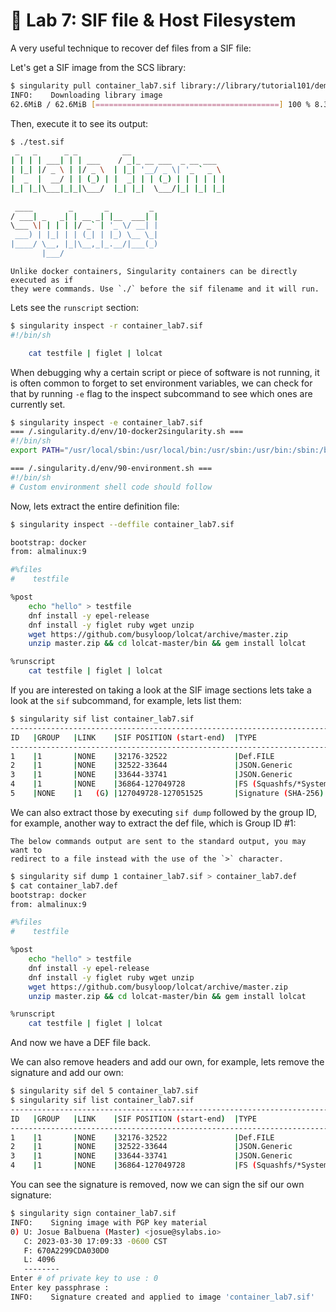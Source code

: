 # 📓 Lab 7: SIF file & Host Filesystem

A very useful technique to recover def files from a SIF file:

Let's get a SIF image from the SCS library:

```bash
$ singularity pull container_lab7.sif library://library/tutorial101/demo:latest
INFO:    Downloading library image
62.6MiB / 62.6MiB [=========================================] 100 % 8.3 MiB/s 0s
```
Then, execute it to see its output:

```bash
$ ./test.sif
 _   _      _ _          __                     
| | | | ___| | | ___    / _|_ __ ___  _ __ ___  
| |_| |/ _ \ | |/ _ \  | |_| '__/ _ \| '_ ` _ \ 
|  _  |  __/ | | (_) | |  _| | | (_) | | | | | |
|_| |_|\___|_|_|\___/  |_| |_|  \___/|_| |_| |_|
                                                
 ____        _       _         _ 
/ ___| _   _| | __ _| |__  ___| |
\___ \| | | | |/ _` | '_ \/ __| |
 ___) | |_| | | (_| | |_) \__ \_|
|____/ \__, |_|\__,_|_.__/|___(_)
       |___/                     
```

````{note}
Unlike docker containers, Singularity containers can be directly executed as if
they were commands. Use `./` before the sif filename and it will run.
````

Lets see the `runscript` section:

```bash
$ singularity inspect -r container_lab7.sif 
#!/bin/sh

    cat testfile | figlet | lolcat
```

When debugging why a certain script or piece of software is not running, it is
often common to forget to set environment variables, we can check for that by
running `-e` flag to the inspect subcommand to see which ones are currently set.

```bash
$ singularity inspect -e container_lab7.sif 
=== /.singularity.d/env/10-docker2singularity.sh ===
#!/bin/sh
export PATH="/usr/local/sbin:/usr/local/bin:/usr/sbin:/usr/bin:/sbin:/bin"

=== /.singularity.d/env/90-environment.sh ===
#!/bin/sh
# Custom environment shell code should follow
```

Now, lets extract the entire definition file:

```bash
$ singularity inspect --deffile container_lab7.sif

bootstrap: docker
from: almalinux:9

#%files
#    testfile

%post
    echo "hello" > testfile
    dnf install -y epel-release
    dnf install -y figlet ruby wget unzip
    wget https://github.com/busyloop/lolcat/archive/master.zip
    unzip master.zip && cd lolcat-master/bin && gem install lolcat

%runscript
    cat testfile | figlet | lolcat
```

If you are interested on taking a look at the SIF image sections lets take a
look at the `sif` subcommand, for example, lets list them:

```bash
$ singularity sif list container_lab7.sif
------------------------------------------------------------------------------
ID   |GROUP   |LINK    |SIF POSITION (start-end)  |TYPE
------------------------------------------------------------------------------
1    |1       |NONE    |32176-32522               |Def.FILE
2    |1       |NONE    |32522-33644               |JSON.Generic
3    |1       |NONE    |33644-33741               |JSON.Generic
4    |1       |NONE    |36864-127049728           |FS (Squashfs/*System/amd64)
5    |NONE    |1   (G) |127049728-127051525       |Signature (SHA-256)
```

We can also extract those by executing `sif dump` followed by the group ID, for
example, another way to extract the def file, which is Group ID #1:

````{note}
The below commands output are sent to the standard output, you may want to
redirect to a file instead with the use of the `>` character.
````

```bash
$ singularity sif dump 1 container_lab7.sif > container_lab7.def
$ cat container_lab7.def
bootstrap: docker
from: almalinux:9

#%files
#    testfile

%post
    echo "hello" > testfile
    dnf install -y epel-release
    dnf install -y figlet ruby wget unzip
    wget https://github.com/busyloop/lolcat/archive/master.zip
    unzip master.zip && cd lolcat-master/bin && gem install lolcat

%runscript
    cat testfile | figlet | lolcat
```

And now we have a DEF file back.

We can also remove headers and add our own, for example, lets remove the
signature and add our own:

```bash
$ singularity sif del 5 container_lab7.sif
$ singularity sif list container_lab7.sif
------------------------------------------------------------------------------
ID   |GROUP   |LINK    |SIF POSITION (start-end)  |TYPE
------------------------------------------------------------------------------
1    |1       |NONE    |32176-32522               |Def.FILE
2    |1       |NONE    |32522-33644               |JSON.Generic
3    |1       |NONE    |33644-33741               |JSON.Generic
4    |1       |NONE    |36864-127049728           |FS (Squashfs/*System/amd64)
```

You can see the signature is removed, now we can sign the sif our own signature:

```bash
$ singularity sign container_lab7.sif
INFO:    Signing image with PGP key material
0) U: Josue Balbuena (Master) <josue@sylabs.io>
   C: 2023-03-30 17:09:33 -0600 CST
   F: 670A2299CDA030D0
   L: 4096
   --------
Enter # of private key to use : 0
Enter key passphrase : 
INFO:    Signature created and applied to image 'container_lab7.sif'
```
